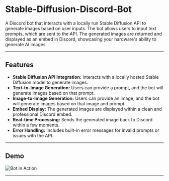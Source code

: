 # Stable-Diffusion-Discord-Bot

A Discord bot that interacts with a locally run Stable Diffusion API to generate images based on user inputs. The bot allows users to input text prompts, which are sent to the API. The generated images are returned and displayed as an embed in Discord, showcasing your hardware's ability to generate AI images.

---

## Features

- **Stable Diffusion API Integration:** Interacts with a locally hosted Stable Diffusion model to generate images.
- **Text-to-Image Generation:** Users can provide a prompt, and the bot will generate images based on that prompt.
- **Image-to-Image Generation:** Users can provide an image, and the bot will generate images based on that image and prompt.
- **Embed Display:** The generated images are displayed within a clean and professional Discord embed.
- **Real-time Processing:** Sends the generated image back to Discord within a few moments.
- **Error Handling:** Includes built-in error messages for invalid prompts or issues with the API.

---

## Demo

![Bot in Action](https://github.com/Nolan-Olhausen/Stable-Diffusion-Discord-Bot/blob/main/Screen%20Recording%202024-12-30%20183203.gif?raw=true=700x500)

---

